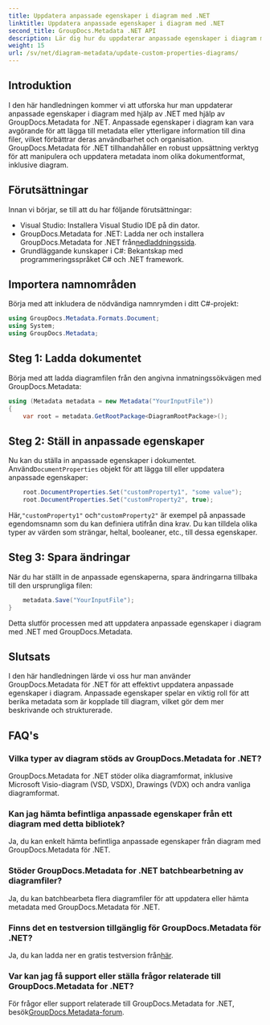 ```yaml
---
title: Uppdatera anpassade egenskaper i diagram med .NET
linktitle: Uppdatera anpassade egenskaper i diagram med .NET
second_title: GroupDocs.Metadata .NET API
description: Lär dig hur du uppdaterar anpassade egenskaper i diagram med .NET med GroupDocs.Metadata for .NET. Förbättra metadata med lätthet.
weight: 15
url: /sv/net/diagram-metadata/update-custom-properties-diagrams/
---
```

## Introduktion
I den här handledningen kommer vi att utforska hur man uppdaterar anpassade egenskaper i diagram med hjälp av .NET med hjälp av GroupDocs.Metadata for .NET. Anpassade egenskaper i diagram kan vara avgörande för att lägga till metadata eller ytterligare information till dina filer, vilket förbättrar deras användbarhet och organisation. GroupDocs.Metadata för .NET tillhandahåller en robust uppsättning verktyg för att manipulera och uppdatera metadata inom olika dokumentformat, inklusive diagram.
## Förutsättningar
Innan vi börjar, se till att du har följande förutsättningar:
- Visual Studio: Installera Visual Studio IDE på din dator.
-  GroupDocs.Metadata for .NET: Ladda ner och installera GroupDocs.Metadata for .NET från[nedladdningssida](https://releases.groupdocs.com/metadata/net/).
- Grundläggande kunskaper i C#: Bekantskap med programmeringsspråket C# och .NET framework.

## Importera namnområden
Börja med att inkludera de nödvändiga namnrymden i ditt C#-projekt:
```csharp
using GroupDocs.Metadata.Formats.Document;
using System;
using GroupDocs.Metadata;
```
## Steg 1: Ladda dokumentet
Börja med att ladda diagramfilen från den angivna inmatningssökvägen med GroupDocs.Metadata:
```csharp
using (Metadata metadata = new Metadata("YourInputFile"))
{
    var root = metadata.GetRootPackage<DiagramRootPackage>();
```
## Steg 2: Ställ in anpassade egenskaper
 Nu kan du ställa in anpassade egenskaper i dokumentet. Använd`DocumentProperties` objekt för att lägga till eller uppdatera anpassade egenskaper:
```csharp
    root.DocumentProperties.Set("customProperty1", "some value");
    root.DocumentProperties.Set("customProperty2", true);
```
 Här,`"customProperty1"` och`"customProperty2"` är exempel på anpassade egendomsnamn som du kan definiera utifrån dina krav. Du kan tilldela olika typer av värden som strängar, heltal, booleaner, etc., till dessa egenskaper.
## Steg 3: Spara ändringar
När du har ställt in de anpassade egenskaperna, spara ändringarna tillbaka till den ursprungliga filen:
```csharp
    metadata.Save("YourInputFile");
}
```
Detta slutför processen med att uppdatera anpassade egenskaper i diagram med .NET med GroupDocs.Metadata.

## Slutsats
I den här handledningen lärde vi oss hur man använder GroupDocs.Metadata för .NET för att effektivt uppdatera anpassade egenskaper i diagram. Anpassade egenskaper spelar en viktig roll för att berika metadata som är kopplade till diagram, vilket gör dem mer beskrivande och strukturerade.

## FAQ's
### Vilka typer av diagram stöds av GroupDocs.Metadata for .NET?
GroupDocs.Metadata for .NET stöder olika diagramformat, inklusive Microsoft Visio-diagram (VSD, VSDX), Drawings (VDX) och andra vanliga diagramformat.
### Kan jag hämta befintliga anpassade egenskaper från ett diagram med detta bibliotek?
Ja, du kan enkelt hämta befintliga anpassade egenskaper från diagram med GroupDocs.Metadata för .NET.
### Stöder GroupDocs.Metadata for .NET batchbearbetning av diagramfiler?
Ja, du kan batchbearbeta flera diagramfiler för att uppdatera eller hämta metadata med GroupDocs.Metadata för .NET.
### Finns det en testversion tillgänglig för GroupDocs.Metadata för .NET?
 Ja, du kan ladda ner en gratis testversion från[här](https://releases.groupdocs.com/).
### Var kan jag få support eller ställa frågor relaterade till GroupDocs.Metadata for .NET?
 För frågor eller support relaterade till GroupDocs.Metadata for .NET, besök[GroupDocs.Metadata-forum](https://forum.groupdocs.com/c/metadata/14).
